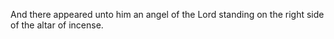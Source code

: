 And there appeared unto him an angel of the Lord standing on the right side of the altar of incense.
